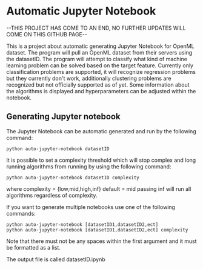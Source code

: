 # Automatic Jupyter Notebook

--THIS PROJECT HAS COME TO AN END, NO FURTHER UPDATES WILL COME ON THIS GITHUB PAGE--

This is a project about automatic generating Jupyter Notebook for OpenML dataset.
The program will pull an OpenML dataset from their servers using the datasetID.
The program will attempt to classify what kind of machine learning problem can be solved based on the target feature.
Currently only classification problems are supported, it will recognize regression problems but they currently don't work, additionally clustering problems are recognized but not officially supported as of yet.
Some information about the algorithms is displayed and hyperparameters can be adjusted within the notebook.

## Generating Jupyter notebook
The Jupyter Notebook can be automatic generated and run by the following command:
```
python auto-jupyter-notebook datasetID
```
It is possible to set a complexity threshold which will stop complex and long running algorithms from running by using the following command:
```
python auto-jupyter-notebook datasetID complexity
```
where complexity = {low,mid,high,inf} default = mid
passing inf will run all algorithms regardless of complexity.

If you want to generate multiple notebooks use one of the following commands:
```
python auto-jupyter-notebook [datasetID1,datasetID2,ect] 
python auto-jupyter-notebook [datasetID1,datasetID2,ect] complexity
```
Note that there must not be any spaces within the first argument and it must be formatted as a list.

The output file is called datasetID.ipynb 



